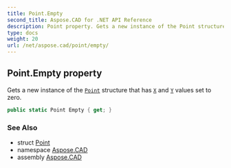 ```yaml
---
title: Point.Empty
second_title: Aspose.CAD for .NET API Reference
description: Point property. Gets a new instance of the Point structure that has X and Y values set to zero
type: docs
weight: 20
url: /net/aspose.cad/point/empty/
---
```

## Point.Empty property

Gets a new instance of the [`Point`](../) structure that has [`X`](../x/) and [`Y`](../y/) values set to zero.

```csharp
public static Point Empty { get; }
```

### See Also

* struct [Point](../)
* namespace [Aspose.CAD](../../../aspose.cad/)
* assembly [Aspose.CAD](../../../)



